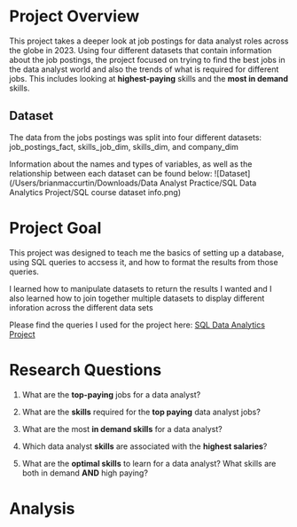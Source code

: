 # Project Overview
This project takes a deeper look at job postings for data analyst roles across the globe in 2023. Using four different datasets that contain information about the job postings, the project focused on trying to find the best jobs in the data analyst world and also the trends of what is required for different jobs. This includes looking at **highest-paying** skills and the **most in demand** skills.

## Dataset
The data from the jobs postings was split into four different datasets: job_postings_fact, skills_job_dim, skills_dim, and company_dim

Information about the names and types of variables, as well as the relationship between each dataset can be found below:
![Dataset](/Users/brianmaccurtin/Downloads/Data Analyst Practice/SQL Data Analytics Project/SQL course dataset info.png)


# Project Goal
This project was designed to teach me the basics of setting up a database, using SQL queries to accsess it, and how to format the results from those queries.

I learned how to manipulate datasets to return the results I wanted and I also learned how to join together multiple datasets to display different inforation across the different data sets

Please find the queries I used for the project here: [SQL Data Analytics Project](/SQL%20Data%20Analytics%20Project/)

# Research Questions

1. What are the **top-paying** jobs for a data analyst?

2. What are the **skills** required for the **top paying** data analyst jobs?

3. What are the most **in demand skills** for a data analyst?

4. Which data analyst **skills** are associated with the **highest salaries**?

5. What are the **optimal skills** to learn for a data analyst? What skills are both in demand **AND** high paying?

# Analysis